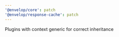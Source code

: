 ```yaml
---
'@envelop/core': patch
'@envelop/response-cache': patch
---
```


Plugins with context generic for correct inheritance

